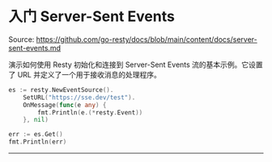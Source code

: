# 入门 Server-Sent Events

Source: https://github.com/go-resty/docs/blob/main/content/docs/server-sent-events.md

演示如何使用 Resty 初始化和连接到 Server-Sent Events 流的基本示例。它设置了 URL 并定义了一个用于接收消息的处理程序。

```go
es := resty.NewEventSource().
    SetURL("https://sse.dev/test").
    OnMessage(func(e any) {
        fmt.Println(e.(*resty.Event))
    }, nil)

err := es.Get()
fmt.Println(err)
```

--------------------------------
